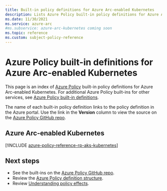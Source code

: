 ```yaml
---
title: Built-in policy definitions for Azure Arc-enabled Kubernetes
description: Lists Azure Policy built-in policy definitions for Azure Arc-enabled Kubernetes. These built-in policy definitions provide common approaches to managing your Azure resources.
ms.date: 11/30/2021
ms.service: azure-arc
#ms.subservice: azure-arc-kubernetes coming soon
ms.topic: reference
ms.custom: subject-policy-reference
---
```

# Azure Policy built-in definitions for Azure Arc-enabled Kubernetes

This page is an index of [Azure Policy](../../governance/policy/overview.md) built-in policy
definitions for Azure Arc-enabled Kubernetes. For additional Azure Policy built-ins for other
services, see
[Azure Policy built-in definitions](../../governance/policy/samples/built-in-policies.md).

The name of each built-in policy definition links to the policy definition in the Azure portal. Use
the link in the **Version** column to view the source on the
[Azure Policy GitHub repo](https://github.com/Azure/azure-policy).

## Azure Arc-enabled Kubernetes

[!INCLUDE [azure-policy-reference-rp-aks-kubernetes](../../../includes/policy/reference/byrp/microsoft.kubernetes.md)]

## Next steps

- See the built-ins on the [Azure Policy GitHub repo](https://github.com/Azure/azure-policy).
- Review the [Azure Policy definition structure](../../governance/policy/concepts/definition-structure.md).
- Review [Understanding policy effects](../../governance/policy/concepts/effects.md).
